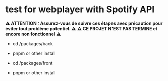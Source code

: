 # test for webplayer with Spotify API

**⚠️ ATTENTION : Assurez-vous de suivre ces étapes avec précaution pour éviter tout problème potentiel. ⚠️** 
**⚠️ CE PROJET N'EST PAS TERMINE et encore non fonctionnel ⚠️**

- cd /packages/back
- pnpm or other install

- cd /packages/front
- pnpm or other install
